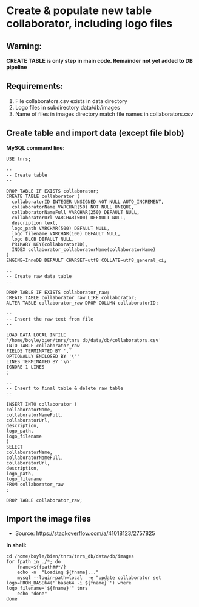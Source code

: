 # Create & populate new table collaborator, including logo files

## Warning: 
**CREATE TABLE is only step in main code. Remainder not yet added to DB pipeline**

## Requirements:  
1. File collaborators.csv exists in data directory  
2. Logo files in subdirectory data/db/images
3. Name of files in images directory match file names in collaborators.csv

## Create table and import data (except file blob)

**MySQL command line:**

```
USE tnrs;

--
-- Create table
-- 

DROP TABLE IF EXISTS collaborator;
CREATE TABLE collaborator (
  collaboratorID INTEGER UNSIGNED NOT NULL AUTO_INCREMENT,
  collaboratorName VARCHAR(50) NOT NULL UNIQUE,
  collaboratorNameFull VARCHAR(250) DEFAULT NULL,
  collaboratorUrl VARCHAR(500) DEFAULT NULL,
  description text,
  logo_path VARCHAR(500) DEFAULT NULL,
  logo_filename VARCHAR(100) DEFAULT NULL,
  logo BLOB DEFAULT NULL,    
  PRIMARY KEY(collaboratorID),
  INDEX collaborator_collaboratorName(collaboratorName)
)
ENGINE=InnoDB DEFAULT CHARSET=utf8 COLLATE=utf8_general_ci;

--
-- Create raw data table
-- 

DROP TABLE IF EXISTS collaborator_raw;
CREATE TABLE collaborator_raw LIKE collaborator;
ALTER TABLE collaborator_raw DROP COLUMN collaboratorID;

--
-- Insert the raw text from file
-- 

LOAD DATA LOCAL INFILE '/home/boyle/bien/tnrs/tnrs_db/data/db/collaborators.csv' 
INTO TABLE collaborator_raw
FIELDS TERMINATED BY ','
OPTIONALLY ENCLOSED BY '\"'
LINES TERMINATED BY '\n'
IGNORE 1 LINES
;

--
-- Insert to final table & delete raw table
-- 

INSERT INTO collaborator (
collaboratorName,
collaboratorNameFull,
collaboratorUrl,
description,
logo_path,
logo_filename
)
SELECT
collaboratorName,
collaboratorNameFull,
collaboratorUrl,
description,
logo_path,
logo_filename
FROM collaborator_raw
;

DROP TABLE collaborator_raw;

```

## Import the image files
* Source: https://stackoverflow.com/a/41018123/2757825  

**In shell:**  

```
cd /home/boyle/bien/tnrs/tnrs_db/data/db/images
for fpath in ./*; do
	fname=${fpath##*/}
	echo -n  "Loading ${fname}..."
	mysql --login-path=local  -e "update collaborator set logo=FROM_BASE64('`base64 -i ${fname}`') where logo_filename='${fname}'" tnrs
	echo "done"
done
```
